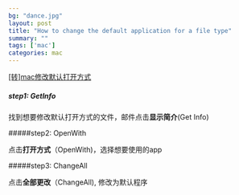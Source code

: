 ```yaml
---
bg: "dance.jpg"
layout: post
title: "How to change the default application for a file type"
summary: ""
tags: ['mac']
categories: mac
---
```


[[转]mac修改默认打开方式](http://www.macworld.com/article/1154861/os-x/changedefaultapp.html#slide1)

##### step1: GetInfo

找到想要修改默认打开方式的文件，邮件点击**显示简介**(Get Info)

#####step2: OpenWith

点击**打开方式**（OpenWith)，选择想要使用的app

#####step3: ChangeAll

点击**全部更改**（ChangeAll), 修改为默认程序